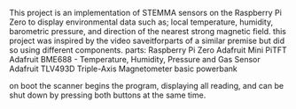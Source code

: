 This project is an implementation of STEMMA sensors on the Raspberry Pi Zero to display environmental data such as; local temperature, 
humidity, barometric pressure, and direction of the nearest strong magnetic field.
this project was inspired by the video saveitforparts of a similar premise but did so using different components. 
parts:
Raspberry Pi Zero
Adafruit Mini PiTFT
Adafruit BME688 - Temperature, Humidity, Pressure and Gas Sensor
Adafruit TLV493D Triple-Axis Magnetometer
basic powerbank

on boot the scanner begins the program, displaying all reading, and can be shut down by pressing both buttons at the same time.
